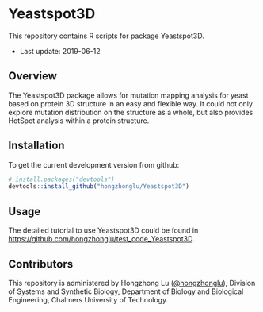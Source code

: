 # Yeastspot3D
This repository contains R scripts for package Yeastspot3D.
* Last update: 2019-06-12

## Overview
The Yeastspot3D package allows for mutation mapping analysis for yeast based on protein 3D structure in an easy and flexible way. It could not only explore mutation distribution on the structure as a whole, but also provides HotSpot analysis within a protein structure.


## Installation

To get the current development version from github:

```R
# install.packages("devtools")
devtools::install_github("hongzhonglu/Yeastspot3D")
```


## Usage

The detailed tutorial to use Yeastspot3D could be found in https://github.com/hongzhonglu/test_code_Yeastspot3D.


## Contributors

This repository is administered by Hongzhong Lu ([@hongzhonglu](https://github.com/hongzhonglu)), Division of Systems and Synthetic Biology, Department of Biology and Biological Engineering, Chalmers University of Technology.
